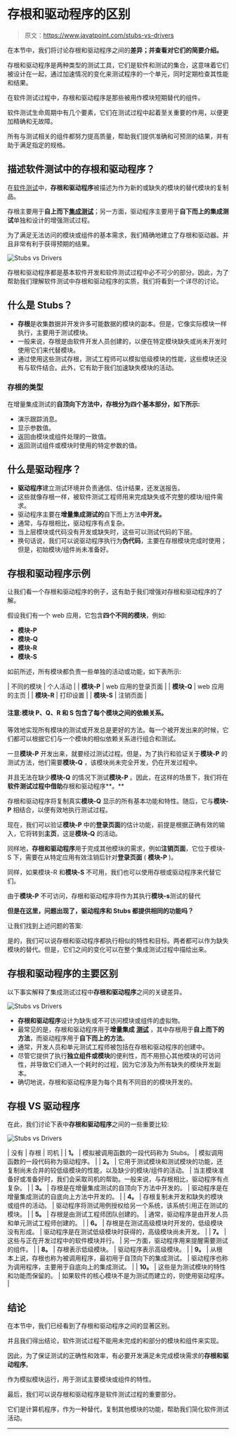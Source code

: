 # 存根和驱动程序的区别

> 原文：<https://www.javatpoint.com/stubs-vs-drivers>

在本节中，我们将讨论存根和驱动程序之间的**差异；并查看对它们的简要介绍。**

存根和驱动程序是两种类型的测试工具，它们是软件和测试的集合，这意味着它们被设计在一起，通过加速情况的变化来测试程序的一个单元，同时定期检查其性能和结果。

在软件测试过程中，存根和驱动程序是那些被用作模块短期替代的组件。

软件测试生命周期中有几个要素，它们在测试过程中起着至关重要的作用，以便更加精确和无故障。

所有与测试相关的组件都努力提高质量，帮助我们提供准确和可预测的结果，并有助于满足指定的规格。

## 描述软件测试中的存根和驱动程序？

在[软件测试](https://www.javatpoint.com/software-testing-tutorial)中，**存根和驱动程序**被描述为作为新的或缺失的模块的替代模块的复制品。

存根主要用于**自上而下[集成测试](https://www.javatpoint.com/integration-testing)**；另一方面，驱动程序主要用于**自下而上的集成测试**单独和设计的增强测试过程。

为了满足无法访问的模块或组件的基本需求，我们精确地建立了存根和驱动器。并且非常有利于获得预期的结果。

![Stubs vs Drivers](img/e2da82ae5fd30a1d047cb6880cd4c4a3.png)

存根和驱动程序都是基本软件开发和软件测试过程中必不可少的部分。因此，为了帮助我们理解软件测试中存根和驱动程序的实质，我们将看到一个详尽的讨论。

## 什么是 Stubs？

*   **存根**是收集数据并开发许多可能数据的模块的副本。但是，它像实际模块一样执行，主要用于测试模块。
*   一般来说，存根是由软件开发人员创建的，以便在特定模块缺失或尚未开发时使用它们来代替模块。
*   通过使用这些测试存根，测试工程师可以模拟低级模块的性能，这些模块还没有与软件结合。此外，它有助于我们加速缺失模块的活动。

### 存根的类型

在增量集成测试的**自顶向下方法中，存根分为四个基本部分，如下所示:**

*   演示跟踪消息。
*   显示参数值。
*   返回由模块或组件处理的一致值。
*   返回测试组件或模块时使用的特定参数的值。

## 什么是驱动程序？

*   **驱动程序**建立测试环境并负责通信、估计结果，还发送报告。
*   这些就像存根一样，被软件测试工程师用来完成缺失或不完整的模块/组件需求。
*   驱动程序主要在**增量集成测试的**自下而上方法**中开发。**
*   通常，与存根相比，驱动程序有点复杂。
*   当上层模块或代码没有开发或缺失时，这些可以测试代码的下层。
*   换句话说，我们可以说驱动程序执行为**伪代码**，主要在存根模块完成时使用；但是，初始模块/组件尚未准备好。

## 存根和驱动程序示例

让我们看一个存根和驱动程序的例子，这有助于我们增强对存根和驱动程序的了解。

假设我们有一个 web 应用，它包含**四个不同的模块**，例如:

*   **模块-P**
*   **模块-Q**
*   **模块-R**
*   **模块-S**

如前所述，所有模块都负责一些单独的活动或功能，如下表所示:

| 不同的模块 | 个人活动 |
| **模块-P** | web 应用的登录页面 |
| **模块-Q** | web 应用的主页 |
| **模块-R** | 打印设置 |
| **模块-S** | 注销页面 |

#### 注意:模块 P、Q、R 和 S 包含了每个模块之间的依赖关系。

等效地实现所有模块的测试或开发总是更好的方法。每一个被开发出来的时候，它们都可以根据它们与一个模块的相似依赖关系进行组合和测试。

一旦**模块-P** 开发出来，就要经过测试过程。但是，为了执行和验证关于**模块-P** 的测试方法，他们需要**模块-Q** ，该模块尚未完全开发，仍在开发过程中。

并且无法在缺少**模块-Q** 的情况下测试**模块-P** 。因此，在这样的场景下，我们将在**软件测试过程中借助**存根和驱动程序**。**

存根和驱动程序将复制真实**模块-Q** 显示的所有基本功能和特性。随后，它与**模块-P** 相结合，以便有效地执行测试过程。

现在，我们可以验证**模块-P** 中的**登录页面**的估计功能，前提是根据正确有效的输入，它将转到**主页**，这是**模块-Q** 的活动。

同样地，**存根和驱动程序**用于完成其他模块的需求，例如**注销页面**，它位于模块-S 下，需要在从特定应用有效注销后针对**登录页面** ( **模块-P** )。

同样，如果模块-R 和**模块-S** 不可用，我们也可以使用存根或驱动程序来代替它们。

由于**模块-P** 不可访问，存根和驱动程序将作为其执行**模块-s**测试的替代

**但是在这里，问题出现了，驱动程序和 Stubs 都提供相同的功能吗？**

让我们找到上述问题的答案:

是的，我们可以说存根和驱动程序都执行相似的特性和目标。两者都可以作为缺失模块的替代。但是，它们之间的变化可以在整个集成测试过程中描绘出来。

## 存根和驱动程序的主要区别

以下事实解释了集成测试过程中**存根和驱动程序**之间的关键差异。

![Stubs vs Drivers](img/5410cd56a6c68064e46a0ee12296beb3.png)

*   **存根和驱动程序**设计为缺失或不可访问模块或组件的虚拟物。
*   最常见的是，存根和驱动程序用于**增量集成** [**测试**](https://www.professionalqa.com/incremental-or-progressive-testing) ，其中存根用于**自上而下的方法**，而驱动程序用于**自下而上的方法**。
*   通常，开发人员和单元测试工程师被包括在存根和驱动程序的创建中。
*   尽管它提供了执行**独立组件或模块**的便利性，而不用担心其他模块的可访问性，并导致它们进入一个耗时的过程，因为它涉及为所有缺失的模块开发副本。
*   确切地说，存根和驱动程序是为每个具有不同目的的模块开发的。

## 存根 VS 驱动程序

在此，我们讨论下表中**存根和驱动程序**之间的一些重要比较:

![Stubs vs Drivers](img/6c3e3d4527b4c6415cd121a64fbd02e8.png)

| 没有 | 存根 | 司机 |
| **1。** | 模拟被调用函数的一段代码称为 Stubs。 | 模拟调用函数的一段代码称为驱动程序。 |
| **2。** | 它用于测试模块和测试模块的功能，还复制尚未合并的较低级模块的性能，以及缺少的模块/组件的活动。 | 当主模块准备好或准备好时，我们会采取司机的帮助。一般来说，与存根相比，驱动程序有点复杂。 |
| **3。** | 存根是在增量集成测试的自顶向下方法中开发的。 | 驱动程序是在增量集成测试的自底向上方法中开发的。 |
| **4。** | 存根复制未开发和缺失的模块或组件的活动。 | 驱动程序将测试用例授权给另一个系统，该系统引用正在测试的模块。 |
| **5。** | 存根是由测试工程师团队创建的。 | 通常，驱动程序是由开发人员和单元测试工程师创建的。 |
| **6。** | 存根是在测试高级模块时开发的，低级模块没有形成。 | 驱动程序是在测试低级模块时获得的，高级模块尚未开发。 |
| **7。** | 这些与正在开发过程中的软件模块并行。 | 另一方面，驱动程序用来提醒需要测试的组件。 |
| **8。** | 存根表示低级模块。 | 驱动程序表示高级模块。 |
| **9。** | 从根本上说，存根也称为被调用程序，最初用于自顶向下的集成测试。 | 驱动程序也称为调用程序，主要用于自底向上的集成测试。 |
| **10。** | 这些是为测试模块的特性和功能而保留的。 | 如果软件的核心模块不是为测试而建立的，则使用驱动程序。 |

## 结论

在本节中，我们已经看到了存根和驱动程序之间的显著区别。

并且我们得出结论，软件测试过程不能用未完成的和部分的模块和组件来实现。

因此，为了保证测试的正确性和效率，有必要开发满足未完成模块需求的**存根和驱动程序**。

作为模拟模块运行，用于测试主要模块或组件的特性。

最后，我们可以说存根和驱动程序是软件测试过程的重要部分。

它们是计算机程序，作为一种替代，复制其他模块的功能，帮助我们简化软件测试活动。

* * *